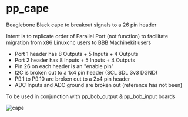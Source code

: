 # pp_cape

Beaglebone Black cape to breakout signals to a 26 pin header

Intent is to replicate order of Parallel Port (not function)
to facilitate migration from x86 Linuxcnc users to BBB Machinekit
users

  * Port 1 header has 8 Outputs + 5 Inputs + 4 Outputs
  * Port 2 header has 8 Inputs + 5 Inputs + 4 Outputs
  * Pin 26 on each header is an "enable pin"
  * I2C is broken out to a 1x4 pin header (SCL SDL 3v3 DGND)
  * P9.1 to P9.10 are broken out to a 2x4 pin header
  * ADC Inputs and ADC ground are broken out (reference has not been)

To be used in conjunction with pp_bob_output & pp_bob_input boards

![cape](https://raw.githubusercontent.com/ozzyrob/pp_cape/master/pp_cape.jpg)
